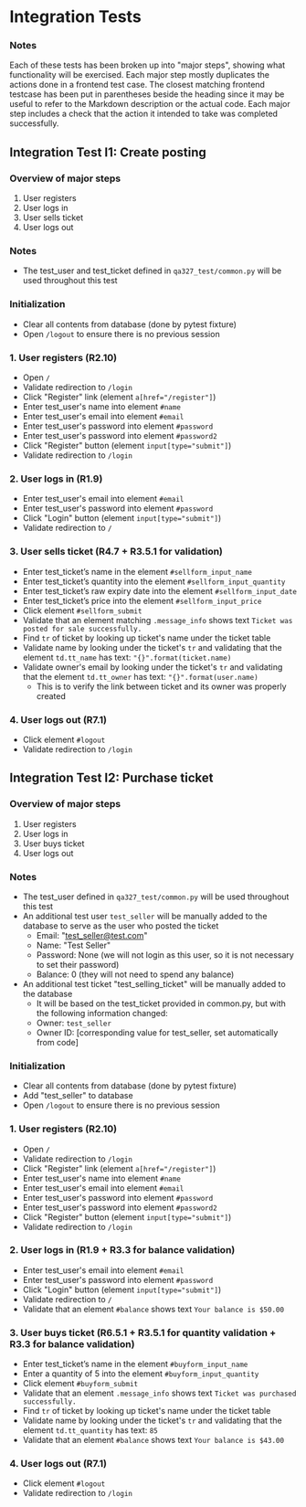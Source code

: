 # Integration Tests
### Notes
Each of these tests has been broken up into "major steps", showing what functionality will be exercised. Each major step mostly duplicates the actions done in a frontend test case. The closest matching frontend testcase has been put in parentheses beside the heading since it may be useful to refer to the Markdown description or the actual code. Each major step includes a check that the action it intended to take was completed successfully.


## Integration Test I1: Create posting
### Overview of major steps
1. User registers
2. User logs in
3. User sells ticket
4. User logs out
### Notes
- The test_user and test_ticket defined in `qa327_test/common.py` will be used throughout this test
### Initialization
- Clear all contents from database (done by pytest fixture)
- Open `/logout` to ensure there is no previous session
### 1. User registers (R2.10)
- Open `/`
- Validate redirection to `/login`
- Click "Register" link (element `a[href="/register"]`)
- Enter test_user's name into element `#name`
- Enter test_user's email into element `#email`
- Enter test_user's password into element `#password`
- Enter test_user's password into element `#password2`
- Click "Register" button (element `input[type="submit"]`)
- Validate redirection to `/login`
### 2. User logs in (R1.9)
- Enter test_user's email into element `#email`
- Enter test_user's password into element `#password`
- Click "Login" button (element `input[type="submit"]`)
- Validate redirection to `/`
### 3. User sells ticket (R4.7 + R3.5.1 for validation)
- Enter test_ticket’s name in the element `#sellform_input_name`
- Enter test_ticket’s quantity into the element `#sellform_input_quantity`
- Enter test_ticket’s raw expiry date into the element `#sellform_input_date`
- Enter test_ticket’s price into the element `#sellform_input_price`
- Click element `#sellform_submit`
- Validate that an element matching `.message_info` shows text `Ticket was posted for sale successfully.`
- Find `tr` of ticket by looking up ticket's name under the ticket table
- Validate name by looking under the ticket's `tr` and validating that the element `td.tt_name` has text: `"{}".format(ticket.name)`
- Validate owner's email by looking under the ticket's `tr` and validating that the element `td.tt_owner` has text: `"{}".format(user.name)`
    - This is to verify the link between ticket and its owner was properly created
### 4. User logs out (R7.1)
- Click element `#logout`
- Validate redirection to `/login`


## Integration Test I2: Purchase ticket
### Overview of major steps
1. User registers
2. User logs in
3. User buys ticket
4. User logs out
### Notes
- The test_user defined in `qa327_test/common.py` will be used throughout this test
- An additional test user `test_seller` will be manually added to the database to serve as the user who posted the ticket
    - Email: "test_seller@test.com"
    - Name: "Test Seller"
    - Password: None (we will not login as this user, so it is not necessary to set their password)
    - Balance: 0 (they will not need to spend any balance)
- An additional test ticket "test_selling_ticket" will be manually added to the database
    - It will be based on the test_ticket provided in common.py, but with the following information changed:
    - Owner: `test_seller`
    - Owner ID: [corresponding value for test_seller, set automatically from code]
### Initialization
- Clear all contents from database (done by pytest fixture)
- Add "test_seller" to database
- Open `/logout` to ensure there is no previous session
### 1. User registers (R2.10)
- Open `/`
- Validate redirection to `/login`
- Click "Register" link (element `a[href="/register"]`)
- Enter test_user's name into element `#name`
- Enter test_user's email into element `#email`
- Enter test_user's password into element `#password`
- Enter test_user's password into element `#password2`
- Click "Register" button (element `input[type="submit"]`)
- Validate redirection to `/login`
### 2. User logs in (R1.9 + R3.3 for balance validation)
- Enter test_user's email into element `#email`
- Enter test_user's password into element `#password`
- Click "Login" button (element `input[type="submit"]`)
- Validate redirection to `/`
- Validate that an element `#balance` shows text `Your balance is $50.00`
### 3. User buys ticket (R6.5.1 + R3.5.1 for quantity validation + R3.3 for balance validation)
- Enter test_ticket’s name in the element `#buyform_input_name`
- Enter a quantity of 5 into the element `#buyform_input_quantity`
- Click element `#buyform_submit`
- Validate that an element `.message_info` shows text `Ticket was purchased successfully.`
- Find `tr` of ticket by looking up ticket's name under the ticket table
- Validate name by looking under the ticket's `tr` and validating that the element `td.tt_quantity` has text: `85`
- Validate that an element `#balance` shows text `Your balance is $43.00`
### 4. User logs out (R7.1)
- Click element `#logout`
- Validate redirection to `/login`
